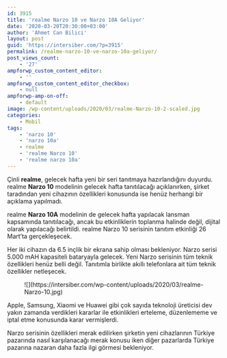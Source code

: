 ```yaml
---
id: 3915
title: 'realme Narzo 10 ve Narzo 10A Geliyor'
date: '2020-03-20T20:30:00+03:00'
author: 'Ahmet Can Bilici'
layout: post
guid: 'https://intersiber.com/?p=3915'
permalink: /realme-narzo-10-ve-narzo-10a-geliyor/
post_views_count:
    - '27'
ampforwp_custom_content_editor:
    - ''
ampforwp_custom_content_editor_checkbox:
    - null
ampforwp-amp-on-off:
    - default
image: /wp-content/uploads/2020/03/realme-Narzo-10-2-scaled.jpg
categories:
    - Mobil
tags:
    - 'narzo 10'
    - 'narzo 10a'
    - realme
    - 'realme Narzo 10'
    - 'realme narzo 10a'
---
```


Çinli **realme**, gelecek hafta yeni bir seri tanıtmaya hazırlandığını duyurdu. realme **Narzo 10** modelinin gelecek hafta tanıtılacağı açıklanırken, şirket taradından yeni cihazının özellikleri konusunda ise henüz herhangi bir açıklama yapılmadı.

realme **Narzo 10A** modelinin de gelecek hafta yapılacak lansman kapsamında tanıtılacağı, ancak bu etkinliklerin toplanma halinde değil, dijital olarak yapılacağı belirtildi. realme Narzo 10 serisinin tanıtım etkinliği 26 Mart’ta gerçekleşecek.

Her iki cihazın da 6.5 inçlik bir ekrana sahip olması bekleniyor. Narzo serisi 5.000 mAH kapasiteli bataryayla gelecek. Yeni Narzo serisinin tüm teknik özellikleri henüz belli değil. Tanıtımla birlikte akıllı telefonlara ait tüm teknik özellikler netleşecek.

<figure class="wp-block-image size-full">![](https://intersiber.com/wp-content/uploads/2020/03/realme-Narzo-10.jpg)</figure>Apple, Samsung, Xiaomi ve Huawei gibi çok sayıda teknoloji üreticisi dev yakın zamanda verdikleri kararlar ile etkinlikleri erteleme, düzenlememe ve iptal etme konusunda karar vermişlerdi.

Narzo serisinin özellikleri merak edilirken şirketin yeni cihazlarının Türkiye pazarında nasıl karşılanacağı merak konusu iken diğer pazarlarda Türkiye pazarına nazaran daha fazla ilgi görmesi bekleniyor.